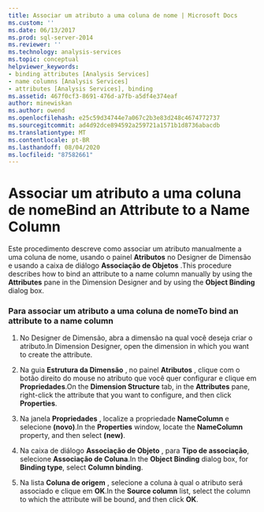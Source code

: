 ```yaml
---
title: Associar um atributo a uma coluna de nome | Microsoft Docs
ms.custom: ''
ms.date: 06/13/2017
ms.prod: sql-server-2014
ms.reviewer: ''
ms.technology: analysis-services
ms.topic: conceptual
helpviewer_keywords:
- binding attributes [Analysis Services]
- name columns [Analysis Services]
- attributes [Analysis Services], binding
ms.assetid: 467f0cf3-8691-476d-a7fb-a5df4e374eaf
author: minewiskan
ms.author: owend
ms.openlocfilehash: e25c59d34744e7a067c2b3e83d248c4674772737
ms.sourcegitcommit: ad4d92dce894592a259721a1571b1d8736abacdb
ms.translationtype: MT
ms.contentlocale: pt-BR
ms.lasthandoff: 08/04/2020
ms.locfileid: "87582661"
---
```

# <a name="bind-an-attribute-to-a-name-column"></a><span data-ttu-id="3737e-102">Associar um atributo a uma coluna de nome</span><span class="sxs-lookup"><span data-stu-id="3737e-102">Bind an Attribute to a Name Column</span></span>
  <span data-ttu-id="3737e-103">Este procedimento descreve como associar um atributo manualmente a uma coluna de nome, usando o painel **Atributos** no Designer de Dimensão e usando a caixa de diálogo **Associação de Objetos** .</span><span class="sxs-lookup"><span data-stu-id="3737e-103">This procedure describes how to bind an attribute to a name column manually by using the **Attributes** pane in the Dimension Designer and by using the **Object Binding** dialog box.</span></span>  
  
### <a name="to-bind-an-attribute-to-a-name-column"></a><span data-ttu-id="3737e-104">Para associar um atributo a uma coluna de nome</span><span class="sxs-lookup"><span data-stu-id="3737e-104">To bind an attribute to a name column</span></span>  
  
1.  <span data-ttu-id="3737e-105">No Designer de Dimensão, abra a dimensão na qual você deseja criar o atributo.</span><span class="sxs-lookup"><span data-stu-id="3737e-105">In Dimension Designer, open the dimension in which you want to create the attribute.</span></span>  
  
2.  <span data-ttu-id="3737e-106">Na guia **Estrutura da Dimensão** , no painel **Atributos** , clique com o botão direito do mouse no atributo que você quer configurar e clique em **Propriedades**.</span><span class="sxs-lookup"><span data-stu-id="3737e-106">On the **Dimension Structure** tab, in the **Attributes** pane, right-click the attribute that you want to configure, and then click **Properties**.</span></span>  
  
3.  <span data-ttu-id="3737e-107">Na janela **Propriedades** , localize a propriedade **NameColumn** e selecione **(novo)**.</span><span class="sxs-lookup"><span data-stu-id="3737e-107">In the **Properties** window, locate the **NameColumn** property, and then select **(new)**.</span></span>  
  
4.  <span data-ttu-id="3737e-108">Na caixa de diálogo **Associação de Objeto** , para **Tipo de associação**, selecione **Associação de Coluna**.</span><span class="sxs-lookup"><span data-stu-id="3737e-108">In the **Object Binding** dialog box, for **Binding type**, select **Column binding**.</span></span>  
  
5.  <span data-ttu-id="3737e-109">Na lista **Coluna de origem** , selecione a coluna à qual o atributo será associado e clique em **OK**.</span><span class="sxs-lookup"><span data-stu-id="3737e-109">In the **Source column** list, select the column to which the attribute will be bound, and then click **OK**.</span></span>  
  
  
